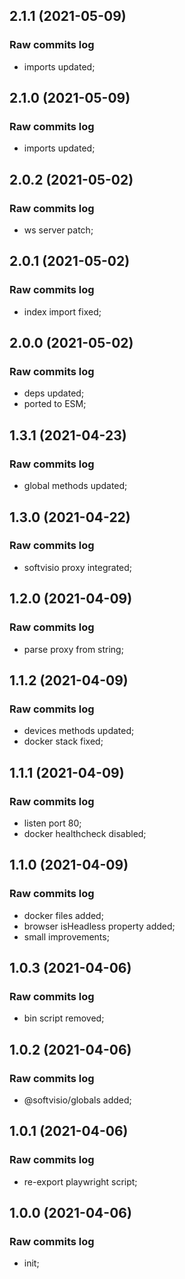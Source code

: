## 2.1.1 (2021-05-09)

### Raw commits log

-   imports updated;

## 2.1.0 (2021-05-09)

### Raw commits log

-   imports updated;

## 2.0.2 (2021-05-02)

### Raw commits log

-   ws server patch;

## 2.0.1 (2021-05-02)

### Raw commits log

-   index import fixed;

## 2.0.0 (2021-05-02)

### Raw commits log

-   deps updated;
-   ported to ESM;

## 1.3.1 (2021-04-23)

### Raw commits log

-   global methods updated;

## 1.3.0 (2021-04-22)

### Raw commits log

-   softvisio proxy integrated;

## 1.2.0 (2021-04-09)

### Raw commits log

-   parse proxy from string;

## 1.1.2 (2021-04-09)

### Raw commits log

-   devices methods updated;
-   docker stack fixed;

## 1.1.1 (2021-04-09)

### Raw commits log

-   listen port 80;
-   docker healthcheck disabled;

## 1.1.0 (2021-04-09)

### Raw commits log

-   docker files added;
-   browser isHeadless property added;
-   small improvements;

## 1.0.3 (2021-04-06)

### Raw commits log

-   bin script removed;

## 1.0.2 (2021-04-06)

### Raw commits log

-   @softvisio/globals added;

## 1.0.1 (2021-04-06)

### Raw commits log

-   re-export playwright script;

## 1.0.0 (2021-04-06)

### Raw commits log

-   init;
